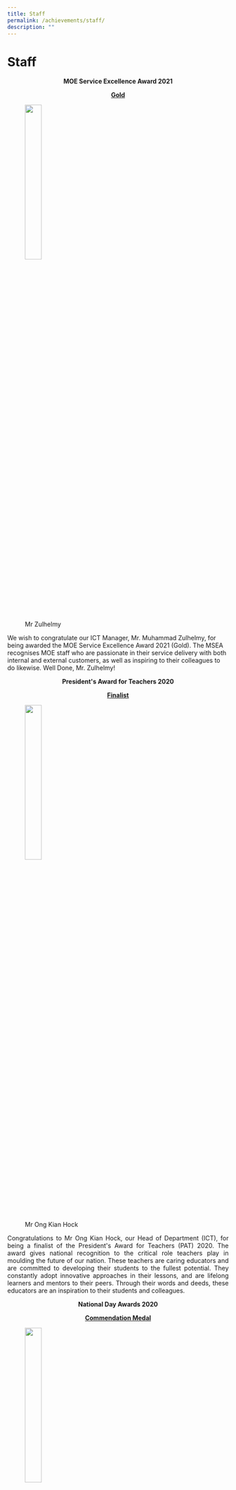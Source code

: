 ```yaml
---
title: Staff
permalink: /achievements/staff/
description: ""
---
```

# Staff

<p style="text-align: center;"><b>MOE Service Excellence Award 2021</b></p>

<p style="text-align: center;"><u><b>Gold</b></u></p>

<figure>
	<img src="/images/Achievements/Staff/zulhelmy.jpg"
     style="width:30%">
<figcaption>
	Mr Zulhelmy
	</figcaption>
</figure>

We wish to congratulate our ICT Manager, Mr. Muhammad Zulhelmy, for being awarded the MOE Service Excellence Award 2021 (Gold). The MSEA recognises MOE staff who are passionate in their service delivery with both internal and external customers, as well as inspiring to their colleagues to do likewise. Well Done, Mr. Zulhelmy!

<p style="text-align: center;"><b>President's Award for Teachers 2020</b></p>

<p style="text-align: center;"><u><b>Finalist</b></u></p>

<figure>
	<img src="/images/Achievements/Staff/Alfred.jpg"
     style="width:30%">
<figcaption>
	Mr Ong Kian Hock
	</figcaption>
</figure>

<p style="text-align: justify;">Congratulations to Mr Ong Kian Hock, our Head of Department (ICT), for being a finalist of the President's Award for Teachers (PAT) 2020. The award gives national recognition to the critical role teachers play in moulding the future of our nation. These teachers are caring educators and are committed to developing their students to the fullest potential. They constantly adopt innovative approaches in their lessons, and are lifelong learners and mentors to their peers. Through their words and deeds, these educators are an inspiration to their students and colleagues.</p>

<p style="text-align: center;"><b>National Day Awards 2020</b></p>

<p style="text-align: center;"><u><b>Commendation Medal</b></u></p>

<figure>
	<img src="/images/Achievements/Staff/Mr%20Arivalagan%20S_o%20Rajangam.jpg"
     style="width:30%">
<figcaption>
	Mr Arivalagan
	</figcaption>
</figure>

<p style="text-align: justify;">Congratulations to Mr Arivalagan for being awarded the Commendation Medal at the National Day Awards 2020! The Commendation Medal is awarded to public officers who have distinguished themselves through commendable performance and conduct, or significant efficiency, competence and devotion to duty. We thank him for his exceptional work in teaching and leading fellow teachers all these years and look forward to his continuous contributions to education.</p>


<p style="text-align: center;"><u><b>Long Service Medal</b></u></p>

<figure>
	<img src="/images/Achievements/Staff/Mdm%20Nur%20Jannah%20Bte%20Juri.jpg"
     style="width:30%">
<figcaption>
	Mdm Nur Jannah bte Juri
	</figcaption>
</figure>

<p style="text-align: justify;">Congratulations to Mdm Nur Jannah bte Juri for being awarded the Long Service Medal! The Long Service Medal is awarded to public service officers who are of irreproachable character and have completed at least 25 years of service in the public service. We thank her for their dedication and 25 years of service to education.</p>

<p style="text-align: center;"><b>Staff Platinum Award</b></p>

The Staff Platinum Award is a school based award bestowed upon our school staff, by fellow Greenridge staff. It is a platform to recognise and affirm our staff who best embody and display the GRPS values. We would like to congratulate the 2019 Staff Platinum Award recipients.

| <u><b>Most Gracious Staff</b></u>   | <u><b>Most Responsible Staff</b></u>  | <u><b>Most Public-spirited Staff</b></u>   |
|-------------------------------|----------------------------------|------------------------------|
| ![](/images/Achievements/Staff/Ms%20Nor%20Umniyati%20Bte%20Ali.jpg)<br>NOR UMNIYATI BTE ALI | ![](/images/Achievements/Staff/Mdm%20Rohaini%20Bte%20Yahya.jpg)<br>ROHAINI BTE YAHYA           | ![](/images/Achievements/Staff/Mdm%20Ang%20Lor%20Nah.jpg)<br>ANG LOR NAH             |
| ![](/images/Achievements/Staff/Miss%20Ang%20Him%20Lui.jpg)<br>ANG HIM LUI              | ![](/images/Achievements/Staff/Mdm%20Farah%20Filza%20Bte%20Muhammad%20Rajaie.jpg)<br>FARAH FILZA BTE MUHD RAJAIE | ![](/images/Achievements/Staff/Ms%20Tan%20Swee%20Leng%20Sharon.jpg) <br>TAN SWEE LENG SHARON   |
| ![](/images/Achievements/Staff/Miss%20Lek%20Soi%20Moi%20Sally.jpg)<br>LEK SOI MOI SALLY        | ![](/images/Achievements/Staff/Miss%20Sim%20Siok%20Hoon.jpg)<br>SIM SIOK HOON               | ![](/images/Achievements/Staff/Mr%20Muhammad%20Khairon%20Bin%20Yunus.jpg) <br>MUHD KHAIRON BIN YUNUS |

<p style="text-align: center;"><b>Caring Teacher Awards 2020</b></p>

<img src="/images/Achievements/Staff/CTA2020.png"
     style="width:30%">

Awarded by NIE, the Caring Teacher Awards (CTA) pays tribute to teachers in our schools who go beyond the call of duty for the holistic development of their students and ensure their charges grow up to be confident and independent learners for our nation. The winners in our school are:

|                          |                    |                    |
|--------------------------|--------------------|--------------------|
| ![](/images/Achievements/Staff/Miss%20Loh%20Shi%20Ting.jpg)Ms Loh Shi Ting <br> | ![](/images/Achievements/Staff/Ms%20Adene%20Chua%20Yuen%20Yee.jpg)Ms Adene Chua  | ![](/images/Achievements/Staff/Miss%20Ang%20Him%20Lui.jpg)Ms Ang Him Lui |

|                              |                                   |
|------------------------------|-----------------------------------|
|  ![](/images/Achievements/Staff/Mdm%20Jayarani%20Selvaraju.jpg)Mdm Jayarani Selvaraju | ![](/images/Achievements/Staff/Mr%20Muhammad%20Khairon%20Bin%20Yunus.jpg)Mr Muhammad Khairon Bin Yunu |

<p style="text-align: center;"><b>National Day Awards 2019</b></p>

<p style="text-align: center;"><u><b>Commendation Medal</b></u></p>

<figure>
	<img src="/images/Achievements/Staff/Ms%20Ong%20Ai%20Leng.jpg"
     style="width:30%">
<figcaption>
	Ms Ong Ai Leng
	</figcaption>
</figure>

<p style="text-align: justify;">Congratulations to Miss Ong Ai Leng for being awarded the Commendation Medal at the National Day Awards 2019! The Commendation Medal is awarded to public officers who have distinguished themselves through commendable performance and conduct, or significant efficiency, competence and devotion to duty. We thank her for her exceptional work in teaching and leading fellow teachers all these years and look forward to her continuous contributions to education.</p>

<p style="text-align: center;"><u><b>Long Service Medal</b></u></p>

|           |             |        |              |
|--------------------------------------|-------------------------------------|--------------------------------|----------------------------------|
| # <br>Mr Mohd Ramdan Bin Mohd Mahpol | <br>#<br>Mdm Florence Ng Yoke Chan  | #<br>Mdm Zuleha Binte Abdullah | #Mdm Shanthi Devi D/O Rangasamy  |